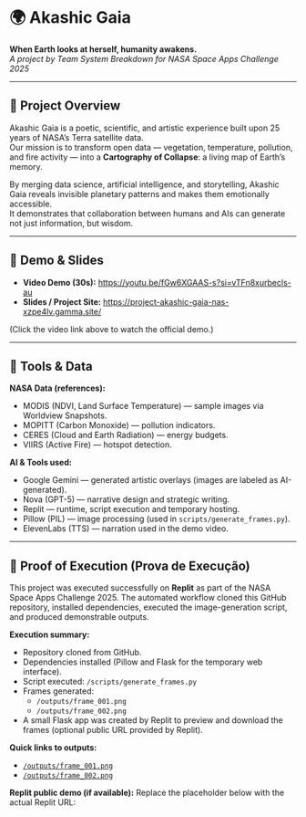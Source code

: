# 🌍 Akashic Gaia
**When Earth looks at herself, humanity awakens.**  
*A project by Team System Breakdown for NASA Space Apps Challenge 2025*

---

## 🚀 Project Overview
Akashic Gaia is a poetic, scientific, and artistic experience built upon 25 years of NASA’s Terra satellite data.  
Our mission is to transform open data — vegetation, temperature, pollution, and fire activity — into a **Cartography of Collapse**: a living map of Earth’s memory.

By merging data science, artificial intelligence, and storytelling, Akashic Gaia reveals invisible planetary patterns and makes them emotionally accessible.  
It demonstrates that collaboration between humans and AIs can generate not just information, but wisdom.

---

## 🎥 Demo & Slides
- **Video Demo (30s):** https://youtu.be/fGw6XGAAS-s?si=vTFn8xurbecls-au  
- **Slides / Project Site:** https://project-akashic-gaia-nas-xzpe4lv.gamma.site/

(Click the video link above to watch the official demo.)

---

## 🔧 Tools & Data
**NASA Data (references):**
- MODIS (NDVI, Land Surface Temperature) — sample images via Worldview Snapshots.
- MOPITT (Carbon Monoxide) — pollution indicators.
- CERES (Cloud and Earth Radiation) — energy budgets.
- VIIRS (Active Fire) — hotspot detection.

**AI & Tools used:**
- Google Gemini — generated artistic overlays (images are labeled as AI-generated).  
- Nova (GPT-5) — narrative design and strategic writing.  
- Replit — runtime, script execution and temporary hosting.  
- Pillow (PIL) — image processing (used in `scripts/generate_frames.py`).  
- ElevenLabs (TTS) — narration used in the demo video.

---

## 🌌 Proof of Execution (Prova de Execução)
This project was executed successfully on **Replit** as part of the NASA Space Apps Challenge 2025. The automated workflow cloned this GitHub repository, installed dependencies, executed the image-generation script, and produced demonstrable outputs.

**Execution summary:**
- Repository cloned from GitHub.
- Dependencies installed (Pillow and Flask for the temporary web interface).
- Script executed: `/scripts/generate_frames.py`
- Frames generated:  
  - `/outputs/frame_001.png`  
  - `/outputs/frame_002.png`
- A small Flask app was created by Replit to preview and download the frames (optional public URL provided by Replit).

**Quick links to outputs:**
- [`/outputs/frame_001.png`](outputs/frame_001.png)  
- [`/outputs/frame_002.png`](outputs/frame_002.png)

**Replit public demo (if available):** Replace the placeholder below with the actual Replit URL:
